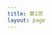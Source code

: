 ```yaml
---
title: 第1页
layout: page
---
```

<script setup>
import { useData } from "vitepress";
const { theme } = useData();
const posts = theme.value.posts.slice(0,6)
</script>
<Page :posts="posts" :pageCurrent="1" :pageTotal="2" :index="false" />